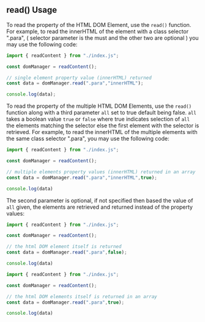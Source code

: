 ## read() Usage

To read the property of the HTML DOM Element, use the `read()` function. For example, to read the innerHTML of the element with a class selector ".para", ( selector parameter is the must and the other two are optional ) you may use the following code:

```javascript
import { readContent } from "./index.js";

const domManager = readContent();

// single element property value (innerHTML) returned 
const data = domManager.read(".para","innerHTML");

console.log(data);
```

To read the property of the multiple HTML DOM Elements, use the `read()` function along with a third parameter `all` set to true default being false. `all` takes a boolean value `true` or `false` where true indicates selection of `all` the elements matching the selector else the first element with the selector is retrieved. For example, to read the innerHTML of the multiple elements with the same class selector ".para", you may use the following code:

```javascript
import { readContent } from "./index.js";

const domManager = readContent();

// multiple elements property values (innerHTML) returned in an array
const data = domManager.read(".para","innerHTML",true);

console.log(data)
```

The second parameter is optional, if not specified then based the value of `all` given, the elements are retrieved and returned instead of the property values:

```javascript
import { readContent } from "./index.js";

const domManager = readContent();

// the html DOM element itself is returned
const data = domManager.read(".para",false);

console.log(data)
```

```javascript
import { readContent } from "./index.js";

const domManager = readContent();

// the html DOM elements itself is returned in an array
const data = domManager.read(".para",true);

console.log(data)
```